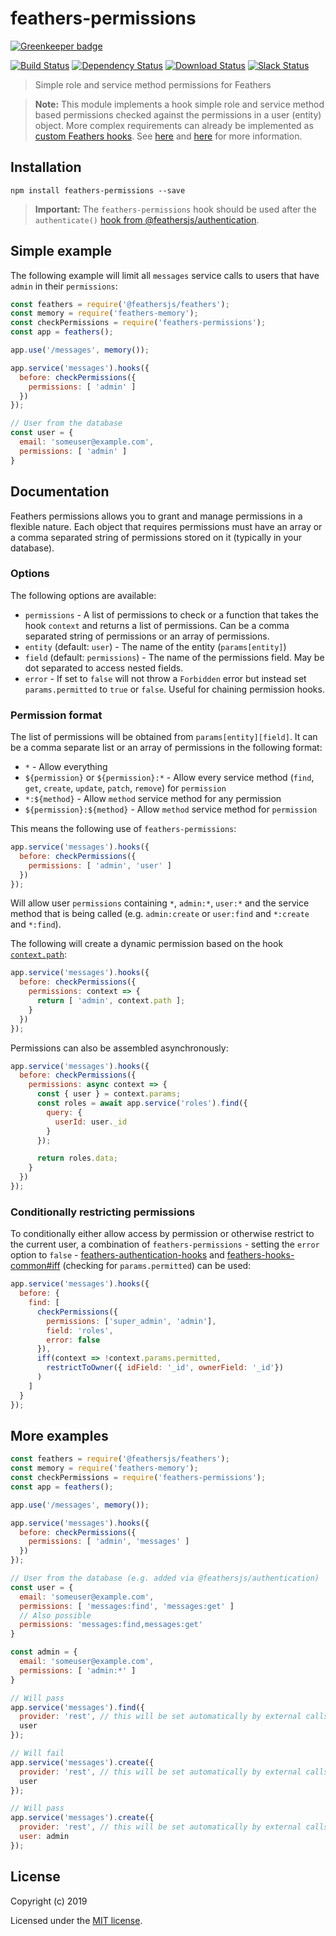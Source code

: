 # feathers-permissions

[![Greenkeeper badge](https://badges.greenkeeper.io/feathersjs-ecosystem/feathers-permissions.svg)](https://greenkeeper.io/)

[![Build Status](https://travis-ci.org/feathersjs-ecosystem/feathers-permissions.png?branch=master)](https://travis-ci.org/feathersjs-ecosystem/feathers-permissions)
[![Dependency Status](https://img.shields.io/david/feathersjs-ecosystem/feathers-permissions.svg?style=flat-square)](https://david-dm.org/feathersjs-ecosystem/feathers-permissions)
[![Download Status](https://img.shields.io/npm/dm/feathers-permissions.svg?style=flat-square)](https://www.npmjs.com/package/feathers-permissions)
[![Slack Status](http://slack.feathersjs.com/badge.svg)](http://slack.feathersjs.com)

> Simple role and service method permissions for Feathers

> __Note:__ This module implements a hook simple role and service method based permissions checked against the permissions in a user (entity) object. More complex requirements can already be implemented as [custom Feathers hooks](https://docs.feathersjs.com/api/hooks.html). See [here](https://blog.feathersjs.com/access-control-strategies-with-feathersjs-72452268739d) and [here](https://blog.feathersjs.com/authorization-with-casl-in-feathersjs-app-fd6e24eefbff) for more information.

## Installation

```
npm install feathers-permissions --save
```

> __Important:__ The `feathers-permissions` hook should be used after the `authenticate()` [hook from @feathersjs/authentication](https://docs.feathersjs.com/api/authentication/hook.html).

## Simple example

The following example will limit all `messages` service calls to users that have `admin` in their `permissions`:

```js
const feathers = require('@feathersjs/feathers');
const memory = require('feathers-memory');
const checkPermissions = require('feathers-permissions');
const app = feathers();

app.use('/messages', memory());

app.service('messages').hooks({
  before: checkPermissions({
    permissions: [ 'admin' ]
  })
});

// User from the database
const user = {
  email: 'someuser@example.com',
  permissions: [ 'admin' ]
}
```

## Documentation

Feathers permissions allows you to grant and manage permissions in a flexible nature. Each object that requires permissions must have an array or a comma separated string of permissions stored on it (typically in your database).

### Options

The following options are available:

- `permissions` - A list of permissions to check or a function that takes the hook `context` and returns a list of permissions. Can be a comma separated string of permissions or an array of permissions.
- `entity` (default: `user`) - The name of the entity (`params[entity]`)
- `field` (default: `permissions`) - The name of the permissions field. May be dot separated to access nested fields.
- `error` - If set to `false` will not throw a `Forbidden` error but instead set `params.permitted` to `true` or `false`. Useful for chaining permission hooks.

### Permission format

The list of permissions will be obtained from `params[entity][field]`. It can be a comma separate list or an array of permissions in the following format:

- `*` - Allow everything
- `${permission}` or `${permission}:*` - Allow every service method (`find`, `get`, `create`, `update`, `patch`, `remove`) for `permission`
- `*:${method}` - Allow `method` service method for any permission
- `${permission}:${method}` - Allow `method` service method for `permission`

This means the following use of `feathers-permissions`:

```js
app.service('messages').hooks({
  before: checkPermissions({
    permissions: [ 'admin', 'user' ]
  })
});
```

Will allow user `permissions` containing `*`, `admin:*`, `user:*` and the service method that is being called (e.g. `admin:create` or `user:find` and `*:create` and `*:find`).

The following will create a dynamic permission based on the hook [`context.path`](https://docs.feathersjs.com/api/hooks.html#contextpath):

```js
app.service('messages').hooks({
  before: checkPermissions({
    permissions: context => {
      return [ 'admin', context.path ];
    }
  })
});
```

Permissions can also be assembled asynchronously:

```js
app.service('messages').hooks({
  before: checkPermissions({
    permissions: async context => {
      const { user } = context.params;
      const roles = await app.service('roles').find({
        query: {
          userId: user._id
        }
      });

      return roles.data;
    }
  })
});
```

### Conditionally restricting permissions

To conditionally either allow access by permission or otherwise restrict to the current user, a combination of `feathers-permissions` - setting the `error` option to `false` - [feathers-authentication-hooks](https://github.com/feathersjs-ecosystem/feathers-authentication-hooks) and [feathers-hooks-common#iff](https://feathers-plus.github.io/v1/feathers-hooks-common/#iff) (checking for `params.permitted`) can be used:

```js
app.service('messages').hooks({
  before: {
    find: [
      checkPermissions({
        permissions: ['super_admin', 'admin'],
        field: 'roles',
        error: false
      }),
      iff(context => !context.params.permitted,
        restrictToOwner({ idField: '_id', ownerField: '_id'})
      )
    ]
  }
});
```

## More examples

```js
const feathers = require('@feathersjs/feathers');
const memory = require('feathers-memory');
const checkPermissions = require('feathers-permissions');
const app = feathers();

app.use('/messages', memory());

app.service('messages').hooks({
  before: checkPermissions({
    permissions: [ 'admin', 'messages' ]
  })
});

// User from the database (e.g. added via @feathersjs/authentication)
const user = {
  email: 'someuser@example.com',
  permissions: [ 'messages:find', 'messages:get' ]
  // Also possible
  permissions: 'messages:find,messages:get'
}

const admin = {
  email: 'someuser@example.com',
  permissions: [ 'admin:*' ]
}

// Will pass
app.service('messages').find({
  provider: 'rest', // this will be set automatically by external calls
  user
});

// Will fail
app.service('messages').create({
  provider: 'rest', // this will be set automatically by external calls
  user
});

// Will pass
app.service('messages').create({
  provider: 'rest', // this will be set automatically by external calls
  user: admin
});
```

## License

Copyright (c) 2019

Licensed under the [MIT license](LICENSE).
